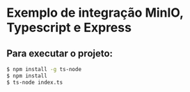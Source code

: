 # Exemplo de integração MinIO, Typescript e Express
## Para executar o projeto:
```sh
$ npm install -g ts-node
$ npm install
$ ts-node index.ts
```
